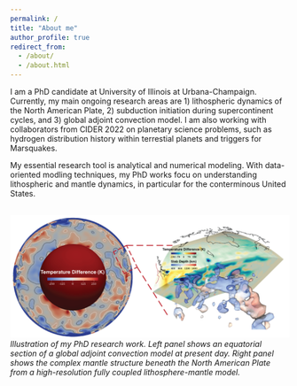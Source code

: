 ```yaml
---
permalink: /
title: "About me"
author_profile: true
redirect_from: 
  - /about/
  - /about.html
---
```


I am a PhD candidate at University of Illinois at Urbana-Champaign. Currently, my main ongoing research areas are 1) lithospheric dynamics of the North American Plate, 2) subduction initiation during supercontinent cycles, and 3) global adjoint convection model. I am also working with collaborators from CIDER 2022 on planetary science problems, such as hydrogen distribution history within terrestial planets and triggers for Marsquakes.

My essential research tool is analytical and numerical modeling. With data-oriented modling techniques, my PhD works focu on understanding lithospheric and mantle dynamics, in particular for the conterminous United States. 

<br/><img src='/images/Composite_fig.png'>
*Illustration of my PhD research work. Left panel shows an equatorial section of a global adjoint convection model at present day. Right panel shows the complex mantle structure beneath the North American Plate from a high-resolution fully coupled lithosphere-mantle model.*
